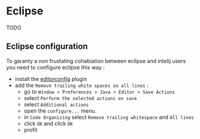 # Eclipse
TODO

## Eclipse configuration
To garanty a non frustating cohabiation between eclipse and intelij users you need to configure eclipse this way :
 - install the [editorconfig](http://editorconfig.org/) plugin
 - add the `Remove trailing white spaces on all lines` : 
   - go to `Window > Preferences > Java > Editor > Save Actions`
   - select `Perform the selected actions on save`
   - select `Additional actions`
   - open the `configure...` menu.
   - in `Code Organizing` select `Remove trailing whitespace` and `All lines`
   - click `OK` and click `OK`
   - profit
